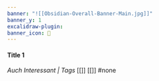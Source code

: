 ```yaml
---
banner: "![[Obsidian-Overall-Banner-Main.jpg]]"
banner_y: 1
excalidraw-plugin: 
banner_icon: 🗻
---
```

#### Title 1
*Auch Interessant | Tags*
[[]] [[]]
#none 